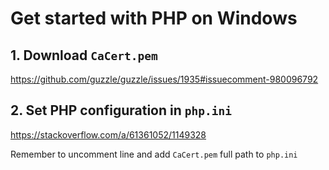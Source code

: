 # Get started with PHP on Windows

## 1. Download `CaCert.pem`
https://github.com/guzzle/guzzle/issues/1935#issuecomment-980096792

## 2. Set PHP configuration in `php.ini`

https://stackoverflow.com/a/61361052/1149328

Remember to uncomment line and add `CaCert.pem` full path to `php.ini`
